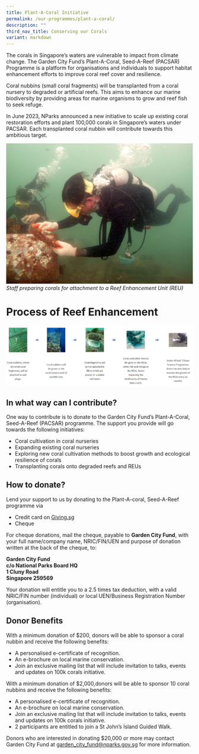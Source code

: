 ```yaml
---
title: Plant-A-Coral Initiative
permalink: /our-programmes/plant-a-coral/
description: ""
third_nav_title: Conserving our Corals
variant: markdown
---
```

The corals in Singapore’s waters are vulnerable to impact from climate change. The Garden City Fund’s Plant-A-Coral, Seed-A-Reef (PACSAR) Programme is a platform for organisations and individuals to support habitat enhancement efforts to improve coral reef cover and resilience.

Coral nubbins (small coral fragments) will be transplanted from a coral nursery to degraded or artificial reefs. This aims to enhance our marine biodiversity by providing areas for marine organisms to grow and reef fish to seek refuge.

In June 2023, NParks announced a new initiative to scale up existing coral restoration efforts and plant 100,000 corals in Singapore’s waters under PACSAR. Each transplanted coral nubbin will contribute towards this ambitious target.

![](/images/Staff%20preparing%20corals%20for%20attachment.jpg)
*Staff preparing corals for attachment to a Reef Enhancement Unit (REU)*


# Process of Reef Enhancement

![](/images/Plant%20a%20Coral.png)

In what way can I contribute?
------------------------
One way to contribute is to donate to the Garden City Fund’s Plant-A-Coral, Seed-A-Reef (PACSAR) programme. The support you provide will go towards the following initiatives:

* Coral cultivation in coral nurseries
* Expanding existing coral nurseries
*  Exploring new coral cultivation methods to boost growth and ecological resilience of corals
* Transplanting corals onto degraded reefs and REUs

How to donate?
------------------------
Lend your support to us by donating to the Plant-A-coral, Seed-A-Reef programme via

*   Credit card on [Giving.sg](https://www.giving.sg/garden-city-fund/pacsar) 
*   Cheque

For cheque donations, mail the cheque, payable to **Garden City Fund**, with your full name/company name, NRIC/FIN/UEN and purpose of donation written at the back of the cheque, to: 

**Garden City Fund  
c/o National Parks Board HQ  
1 Cluny Road  
Singapore 259569**

Your donation will entitle you to a 2.5 times tax deduction, with a valid NRIC/FIN number (individual) or local UEN/Business Registration Number (organisation).


Donor Benefits
----------------------

    
With a minimum donation of $200, donors will be able to sponsor a coral nubbin and receive the following benefits:

*   A personalised e-certificate of recognition.
*   An e-brochure on local marine conservation.
*   Join an exclusive mailing list that will include invitation to talks, events and updates on 100k corals initiative.

With a minimum donation of $2,000,donors will be able to sponsor 10 coral nubbins and receive the following benefits:

*   A personalised e-certificate of recognition.
*   An e-brochure on local marine conservation.  
*   Join an exclusive mailing list that will include invitation to talks, events and updates on 100k corals initiative.
*   2 participants are entitled to join a St John’s Island Guided Walk.

Donors who are interested in donating $20,000 or more may contact Garden City Fund at [garden\_city\_fund@nparks.gov.sg](mailto:garden_city_fund@nparks.gov.sg) for more information.
